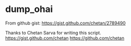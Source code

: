 # dump_ohai

From github gist:
https://gist.github.com/chetan/2789490

Thanks to Chetan Sarva for writing this script.
https://gist.github.com/chetan
https://github.com/chetan
